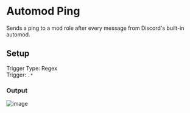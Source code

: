 # Automod Ping

Sends a ping to a mod role after every message from Discord's built-in automod.

## Setup
Trigger Type: Regex
<br />Trigger: `.*`

### Output
![image](https://user-images.githubusercontent.com/97837239/178999137-8aaad45d-d751-4012-8b12-863530f74e63.png)
